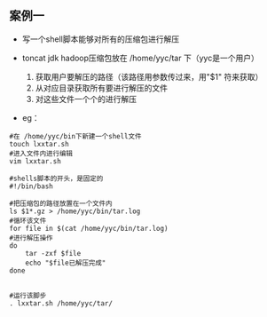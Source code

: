 ## 案例一
* 写一个shell脚本能够对所有的压缩包进行解压
* toncat jdk hadoop压缩包放在 /home/yyc/tar 下（yyc是一个用户）
	1. 获取用户要解压的路径（该路径用参数传过来，用"$1" 符来获取）
	2. 从对应目录获取所有要进行解压的文件
	3. 对这些文件一个个的进行解压
	
* eg：
```
#在 /home/yyc/bin下新建一个shell文件
touch lxxtar.sh
#进入文件内进行编辑
vim lxxtar.sh

#shells脚本的开头，是固定的
#!/bin/bash

#把压缩包的路径放置在一个文件内
ls $1*.gz > /home/yyc/bin/tar.log
#循环该文件
for file in $(cat /home/yyc/bin/tar.log)
#进行解压操作
do
	tar -zxf $file
	echo "$file已解压完成"
done


#运行该脚步
. lxxtar.sh /home/yyc/tar/

```